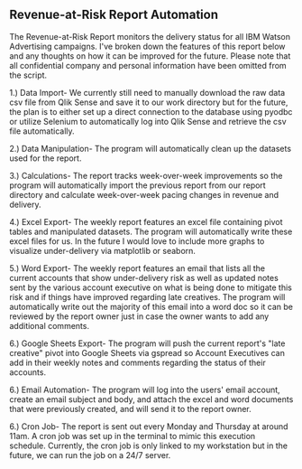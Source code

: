 ## Revenue-at-Risk Report Automation


The Revenue-at-Risk Report monitors the delivery status for all IBM Watson Advertising campaigns. I've broken down the features of this report below and any thoughts on how it can be improved for the future. Please note that all confidential company and personal information have been omitted from the script.

1.) Data Import- We currently still need to manually download the raw data csv file from Qlik Sense and save it to our work directory but for the future, the plan is to either set up a direct connection to the database using pyodbc or utilize Selenium to automatically log into Qlik Sense and retrieve the csv file automatically.

2.) Data Manipulation- The program will automatically clean up the datasets used for the report.

3.) Calculations- The report tracks week-over-week improvements so the program will automatically import the previous report from our report directory and calculate week-over-week pacing changes in revenue and delivery. 

4.) Excel Export- The weekly report features an excel file containing pivot tables and manipulated datasets. The program will automatically write these excel files for us. In the future I would love to include more graphs to visualize under-delivery via matplotlib or seaborn. 

5.) Word Export- The weekly report features an email that lists all the current accounts that show under-delivery risk as well as updated notes sent by the various account executive on what is being done to mitigate this risk and if things have improved regarding late creatives. The program will automatically write out the majority of this email into a word doc so it can be reviewed by the report owner just in case the owner wants to add any additional comments.

6.) Google Sheets Export- The program will push the current report's "late creative" pivot into Google Sheets via gspread so Account Executives can add in their weekly notes and comments regarding the status of their accounts.

6.) Email Automation- The program will log into the users' email account, create an email subject and body, and attach the excel and word documents that were previously created, and will send it to the report owner.

6.) Cron Job- The report is sent out every Monday and Thursday at around 11am. A cron job was set up in the terminal to mimic this execution schedule. Currently, the cron job is only linked to my workstation but in the future, we can run the job on a 24/7 server.
